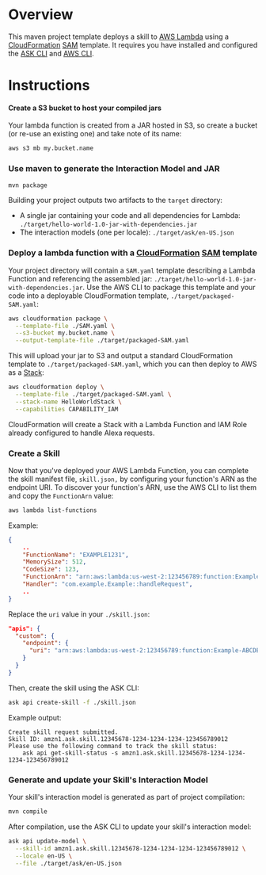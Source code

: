 # Overview
This maven project template deploys a skill to [AWS Lambda](https://aws.amazon.com/lambda/) using a [CloudFormation](https://aws.amazon.com/cloudformation/) [SAM](https://github.com/awslabs/serverless-application-model) template. It requires you have installed and configured the [ASK CLI](https://developer.amazon.com/docs/smapi/quick-start-alexa-skills-kit-command-line-interface.html) and [AWS CLI](https://docs.aws.amazon.com/cli/latest/userguide/installing.html).

# Instructions

#### Create a S3 bucket to host your compiled jars

Your lambda function is created from a JAR hosted in S3, so create a bucket (or re-use an existing one) and take note of its name:

```bash
aws s3 mb my.bucket.name
```

### Use maven to generate the Interaction Model and JAR

```bash
mvn package
```

Building your project outputs two artifacts to the `target` directory:
* A single jar containing your code and all dependencies for Lambda: `./target/hello-world-1.0-jar-with-dependencies.jar`
* The interaction models (one per locale): `./target/ask/en-US.json`

### Deploy a lambda function with a [CloudFormation](https://aws.amazon.com/cloudformation/) [SAM](https://github.com/awslabs/serverless-application-model) template

Your project directory will contain a `SAM.yaml` template describing a Lambda Function and referencing the assembled jar: `./target/hello-world-1.0-jar-with-dependencies.jar`. Use the AWS CLI to package this template and your code into a deployable CloudFormation template, `./target/packaged-SAM.yaml`:

```bash
aws cloudformation package \
  --template-file ./SAM.yaml \
  --s3-bucket my.bucket.name \
  --output-template-file ./target/packaged-SAM.yaml
```

This will upload your jar to S3 and output a standard CloudFormation template to `./target/packaged-SAM.yaml`, which you can then deploy to AWS as a [Stack](https://docs.aws.amazon.com/AWSCloudFormation/latest/UserGuide/stacks.html):

```bash
aws cloudformation deploy \
  --template-file ./target/packaged-SAM.yaml \
  --stack-name HelloWorldStack \
  --capabilities CAPABILITY_IAM
```

CloudFormation will create a Stack with a Lambda Function and IAM Role already configured to handle Alexa requests.

### Create a Skill

Now that you've deployed your AWS Lambda Function, you can complete the skill manifest file, `skill.json,` by configuring your function's ARN as the endpoint URI. To discover your function's ARN, use the AWS CLI to list them and copy the `FunctionArn` value:

```bash
aws lambda list-functions
```

Example:
```json
{
    ..
    "FunctionName": "EXAMPLE1231",
    "MemorySize": 512,
    "CodeSize": 123,
    "FunctionArn": "arn:aws:lambda:us-west-2:123456789:function:Example-ABCDEFG",
    "Handler": "com.example.Example::handleRequest",
    ..
}
```

Replace the `uri` value in your `./skill.json`:

```json
"apis": {
  "custom": {
    "endpoint": {
      "uri": "arn:aws:lambda:us-west-2:123456789:function:Example-ABCDEFG"
    }
  }
}
```

Then, create the skill using the ASK CLI:

```bash
ask api create-skill -f ./skill.json
```

Example output:

```
Create skill request submitted.
Skill ID: amzn1.ask.skill.12345678-1234-1234-1234-123456789012
Please use the following command to track the skill status:
    ask api get-skill-status -s amzn1.ask.skill.12345678-1234-1234-1234-123456789012
```

### Generate and update your Skill's Interaction Model

Your skill's interaction model is generated as part of project compilation:

```bash
mvn compile
```

After compilation, use the ASK CLI to update your skill's interaction model:

```bash
ask api update-model \
  --skill-id amzn1.ask.skill.12345678-1234-1234-1234-123456789012 \
  --locale en-US \
  --file ./target/ask/en-US.json
```

